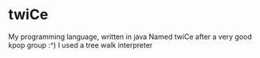 # twiCe
My programming language, written in java
Named twiCe after a very good kpop group :^) 
I used a tree walk interpreter 
